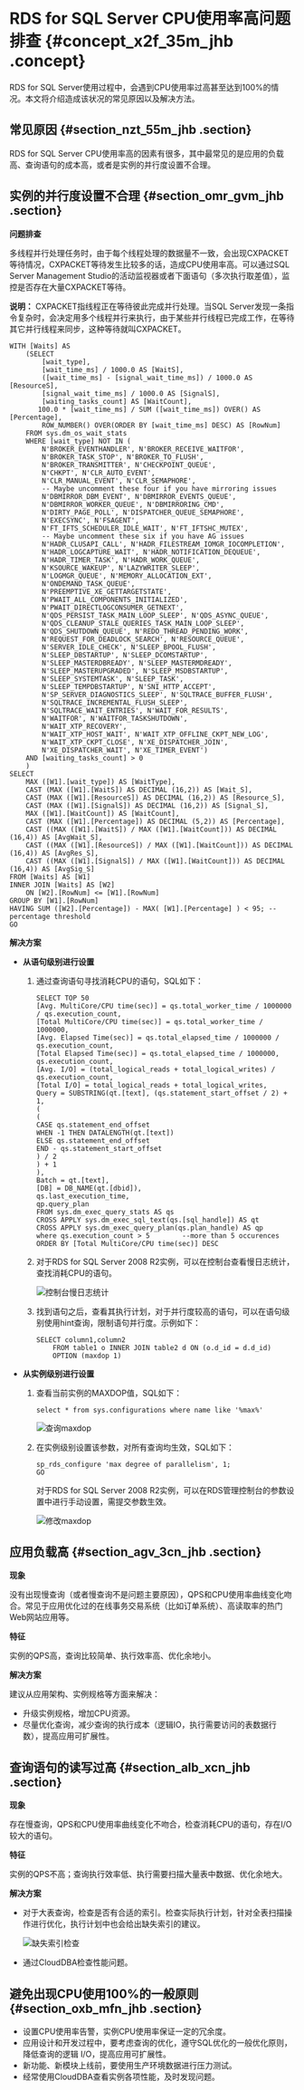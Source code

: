 # RDS for SQL Server CPU使用率高问题排查 {#concept_x2f_35m_jhb .concept}

RDS for SQL Server使用过程中，会遇到CPU使用率过高甚至达到100%的情况。本文将介绍造成该状况的常见原因以及解决方法。

## 常见原因 {#section_nzt_55m_jhb .section}

RDS for SQL Server CPU使用率高的因素有很多，其中最常见的是应用的负载高、查询语句的成本高，或者是实例的并行度设置不合理。

## 实例的并行度设置不合理 {#section_omr_gvm_jhb .section}

**问题排查**

多线程并行处理任务时，由于每个线程处理的数据量不一致，会出现CXPACKET等待情况，CXPACKET等待发生比较多的话，造成CPU使用率高。可以通过SQL Server Management Studio的活动监视器或者下面语句（多次执行取差值），监控是否存在大量CXPACKET等待。

**说明：** CXPACKET指线程正在等待彼此完成并行处理。当SQL Server发现一条指令复杂时，会决定用多个线程并行来执行，由于某些并行线程已完成工作，在等待其它并行线程来同步，这种等待就叫CXPACKET。

```
WITH [Waits] AS
    (SELECT
        [wait_type],
        [wait_time_ms] / 1000.0 AS [WaitS],
        ([wait_time_ms] - [signal_wait_time_ms]) / 1000.0 AS [ResourceS],
        [signal_wait_time_ms] / 1000.0 AS [SignalS],
        [waiting_tasks_count] AS [WaitCount],
       100.0 * [wait_time_ms] / SUM ([wait_time_ms]) OVER() AS [Percentage],
        ROW_NUMBER() OVER(ORDER BY [wait_time_ms] DESC) AS [RowNum]
    FROM sys.dm_os_wait_stats
    WHERE [wait_type] NOT IN (
        N'BROKER_EVENTHANDLER', N'BROKER_RECEIVE_WAITFOR',
        N'BROKER_TASK_STOP', N'BROKER_TO_FLUSH',
        N'BROKER_TRANSMITTER', N'CHECKPOINT_QUEUE',
        N'CHKPT', N'CLR_AUTO_EVENT',
        N'CLR_MANUAL_EVENT', N'CLR_SEMAPHORE',
        -- Maybe uncomment these four if you have mirroring issues
        N'DBMIRROR_DBM_EVENT', N'DBMIRROR_EVENTS_QUEUE',
        N'DBMIRROR_WORKER_QUEUE', N'DBMIRRORING_CMD',
        N'DIRTY_PAGE_POLL', N'DISPATCHER_QUEUE_SEMAPHORE',
        N'EXECSYNC', N'FSAGENT',
        N'FT_IFTS_SCHEDULER_IDLE_WAIT', N'FT_IFTSHC_MUTEX',
        -- Maybe uncomment these six if you have AG issues
        N'HADR_CLUSAPI_CALL', N'HADR_FILESTREAM_IOMGR_IOCOMPLETION',
        N'HADR_LOGCAPTURE_WAIT', N'HADR_NOTIFICATION_DEQUEUE',
        N'HADR_TIMER_TASK', N'HADR_WORK_QUEUE',
        N'KSOURCE_WAKEUP', N'LAZYWRITER_SLEEP',
        N'LOGMGR_QUEUE', N'MEMORY_ALLOCATION_EXT',
        N'ONDEMAND_TASK_QUEUE',
        N'PREEMPTIVE_XE_GETTARGETSTATE',
        N'PWAIT_ALL_COMPONENTS_INITIALIZED',
        N'PWAIT_DIRECTLOGCONSUMER_GETNEXT',
        N'QDS_PERSIST_TASK_MAIN_LOOP_SLEEP', N'QDS_ASYNC_QUEUE',
        N'QDS_CLEANUP_STALE_QUERIES_TASK_MAIN_LOOP_SLEEP',
        N'QDS_SHUTDOWN_QUEUE', N'REDO_THREAD_PENDING_WORK',
        N'REQUEST_FOR_DEADLOCK_SEARCH', N'RESOURCE_QUEUE',
        N'SERVER_IDLE_CHECK', N'SLEEP_BPOOL_FLUSH',
        N'SLEEP_DBSTARTUP', N'SLEEP_DCOMSTARTUP',
        N'SLEEP_MASTERDBREADY', N'SLEEP_MASTERMDREADY',
        N'SLEEP_MASTERUPGRADED', N'SLEEP_MSDBSTARTUP',
        N'SLEEP_SYSTEMTASK', N'SLEEP_TASK',
        N'SLEEP_TEMPDBSTARTUP', N'SNI_HTTP_ACCEPT',
        N'SP_SERVER_DIAGNOSTICS_SLEEP', N'SQLTRACE_BUFFER_FLUSH',
        N'SQLTRACE_INCREMENTAL_FLUSH_SLEEP',
        N'SQLTRACE_WAIT_ENTRIES', N'WAIT_FOR_RESULTS',
        N'WAITFOR', N'WAITFOR_TASKSHUTDOWN',
        N'WAIT_XTP_RECOVERY',
        N'WAIT_XTP_HOST_WAIT', N'WAIT_XTP_OFFLINE_CKPT_NEW_LOG',
        N'WAIT_XTP_CKPT_CLOSE', N'XE_DISPATCHER_JOIN',
        N'XE_DISPATCHER_WAIT', N'XE_TIMER_EVENT')
    AND [waiting_tasks_count] > 0
    )
SELECT
    MAX ([W1].[wait_type]) AS [WaitType],
    CAST (MAX ([W1].[WaitS]) AS DECIMAL (16,2)) AS [Wait_S],
    CAST (MAX ([W1].[ResourceS]) AS DECIMAL (16,2)) AS [Resource_S],
    CAST (MAX ([W1].[SignalS]) AS DECIMAL (16,2)) AS [Signal_S],
    MAX ([W1].[WaitCount]) AS [WaitCount],
    CAST (MAX ([W1].[Percentage]) AS DECIMAL (5,2)) AS [Percentage],
    CAST ((MAX ([W1].[WaitS]) / MAX ([W1].[WaitCount])) AS DECIMAL (16,4)) AS [AvgWait_S],
    CAST ((MAX ([W1].[ResourceS]) / MAX ([W1].[WaitCount])) AS DECIMAL (16,4)) AS [AvgRes_S],
    CAST ((MAX ([W1].[SignalS]) / MAX ([W1].[WaitCount])) AS DECIMAL (16,4)) AS [AvgSig_S]
FROM [Waits] AS [W1]
INNER JOIN [Waits] AS [W2]
    ON [W2].[RowNum] <= [W1].[RowNum]
GROUP BY [W1].[RowNum]
HAVING SUM ([W2].[Percentage]) - MAX( [W1].[Percentage] ) < 95; -- percentage threshold
GO
```

**解决方案**

-   **从语句级别进行设置**
    1.  通过查询语句寻找消耗CPU的语句，SQL如下：

        ```
        SELECT TOP 50
        [Avg. MultiCore/CPU time(sec)] = qs.total_worker_time / 1000000 / qs.execution_count,
        [Total MultiCore/CPU time(sec)] = qs.total_worker_time / 1000000,
        [Avg. Elapsed Time(sec)] = qs.total_elapsed_time / 1000000 / qs.execution_count,
        [Total Elapsed Time(sec)] = qs.total_elapsed_time / 1000000,
        qs.execution_count,
        [Avg. I/O] = (total_logical_reads + total_logical_writes) / qs.execution_count,
        [Total I/O] = total_logical_reads + total_logical_writes,
        Query = SUBSTRING(qt.[text], (qs.statement_start_offset / 2) + 1,
        (
        (
        CASE qs.statement_end_offset
        WHEN -1 THEN DATALENGTH(qt.[text])
        ELSE qs.statement_end_offset
        END - qs.statement_start_offset
        ) / 2
        ) + 1
        ),
        Batch = qt.[text],
        [DB] = DB_NAME(qt.[dbid]),
        qs.last_execution_time,
        qp.query_plan
        FROM sys.dm_exec_query_stats AS qs
        CROSS APPLY sys.dm_exec_sql_text(qs.[sql_handle]) AS qt
        CROSS APPLY sys.dm_exec_query_plan(qs.plan_handle) AS qp
        where qs.execution_count > 5        --more than 5 occurences
        ORDER BY [Total MultiCore/CPU time(sec)] DESC
        ```

    2.  对于RDS for SQL Server 2008 R2实例，可以在控制台查看慢日志统计，查找消耗CPU的语句。

        ![控制台慢日志统计](http://static-aliyun-doc.oss-cn-hangzhou.aliyuncs.com/assets/img/8350/155488117444064_zh-CN.png)

    3.  找到语句之后，查看其执行计划，对于并行度较高的语句，可以在语句级别使用hint查询，限制语句并行度。示例如下：

        ```
        SELECT column1,column2 
            FROM table1 o INNER JOIN table2 d ON (o.d_id = d.d_id) 
            OPTION (maxdop 1)
        ```

-   **从实例级别进行设置**
    1.  查看当前实例的MAXDOP值，SQL如下：

        ```
        select * from sys.configurations where name like '%max%'
        ```

        ![查询maxdop](http://static-aliyun-doc.oss-cn-hangzhou.aliyuncs.com/assets/img/8350/155488117444072_zh-CN.png)

    2.  在实例级别设置该参数，对所有查询均生效，SQL如下：

        ```
        sp_rds_configure 'max degree of parallelism', 1;  
        GO
        ```

        对于RDS for SQL Server 2008 R2实例，可以在RDS管理控制台的参数设置中进行手动设置，需提交参数生效。

        ![修改maxdop](http://static-aliyun-doc.oss-cn-hangzhou.aliyuncs.com/assets/img/8350/155488117444085_zh-CN.png)


## 应用负载高 {#section_agv_3cn_jhb .section}

**现象**

没有出现慢查询（或者慢查询不是问题主要原因），QPS和CPU使用率曲线变化吻合。常见于应用优化过的在线事务交易系统（比如订单系统）、高读取率的热门Web网站应用等。

**特征**

实例的QPS高，查询比较简单、执行效率高、优化余地小。

**解决方案**

建议从应用架构、实例规格等方面来解决：

-   升级实例规格，增加CPU资源。
-   尽量优化查询，减少查询的执行成本（逻辑IO，执行需要访问的表数据行数），提高应用可扩展性。

## 查询语句的读写过高 {#section_alb_xcn_jhb .section}

**现象**

存在慢查询，QPS和CPU使用率曲线变化不吻合，检查消耗CPU的语句，存在I/O较大的语句。

**特征**

实例的QPS不高；查询执行效率低、执行需要扫描大量表中数据、优化余地大。

**解决方案**

-   对于大表查询，检查是否有合适的索引。检查实际执行计划，针对全表扫描操作进行优化，执行计划中也会给出缺失索引的建议。

    ![缺失索引检查](http://static-aliyun-doc.oss-cn-hangzhou.aliyuncs.com/assets/img/8350/155488117444101_zh-CN.png)

-   通过CloudDBA检查性能问题。

## 避免出现CPU使用100%的一般原则 {#section_oxb_mfn_jhb .section}

-   设置CPU使用率告警，实例CPU使用率保证一定的冗余度。
-   应用设计和开发过程中，要考虑查询的优化，遵守SQL优化的一般优化原则，降低查询的逻辑 I/O，提高应用可扩展性。
-   新功能、新模块上线前，要使用生产环境数据进行压力测试。
-   经常使用CloudDBA查看实例各项性能，及时发现问题。

